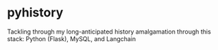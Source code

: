 # pyhistory
Tackling through my long-anticipated history amalgamation through this stack: Python (Flask), MySQL, and Langchain

